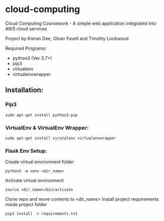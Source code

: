 # cloud-computing
Cloud Computing Coursework - A simple web application integrated into AWS cloud services

Project by Kieran Dee, Oliver Favell and Timothy Lockwood

Required Programs:
- python3 (Ver 3.7+)
- pip3
- virtualenv
- virtualenvwrapper

## Installation:
### Pip3
```
sudo apt-get install python3-pip
```
### VirtualEnv & VirtualEnv Wrapper:
```
sudo apt-get install virutalenv virtualenvwrapper
```

### Flask Env Setup:
Create virtual environment folder
```
python3 -m venv <dir_name>
```

Activate virtual environment
```
source <dir_name>/bin/activate
```

Clone repo and move contents to <dir_name>
Install project requirements inside project folder
```
pip3 install -r requirements.txt
```
